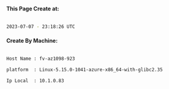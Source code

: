 
   
#### This Page Create at:

```bash

2023-07-07 - 23:18:26 UTC

```

#### Create By Machine:

```bash

Host Name : fv-az1098-923

platform  : Linux-5.15.0-1041-azure-x86_64-with-glibc2.35

Ip Local  : 10.1.0.83

```

